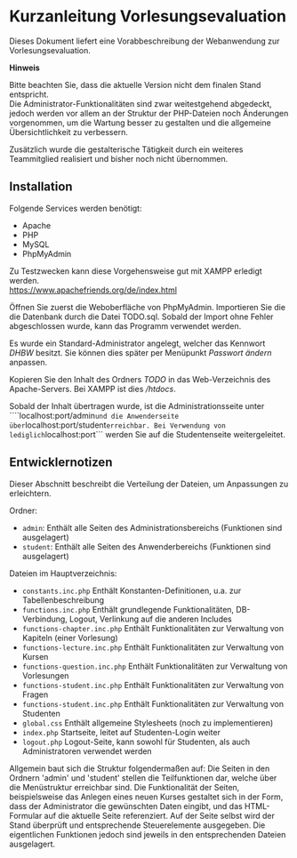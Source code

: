 # Kurzanleitung Vorlesungsevaluation

Dieses Dokument liefert eine Vorabbeschreibung der Webanwendung zur Vorlesungsevaluation.

**Hinweis**

Bitte beachten Sie, dass die aktuelle Version nicht dem finalen Stand entspricht.  
Die Administrator-Funktionalitäten sind zwar weitestgehend abgedeckt,
jedoch werden vor allem an der Struktur der PHP-Dateien noch Änderungen vorgenommen,
um die Wartung besser zu gestalten und die allgemeine Übersichtlichkeit zu verbessern.

Zusätzlich wurde die gestalterische Tätigkeit durch ein weiteres Teammitglied realisiert und bisher noch nicht übernommen.

## Installation

Folgende Services werden benötigt:
* Apache
* PHP
* MySQL
* PhpMyAdmin

Zu Testzwecken kann diese Vorgehensweise gut mit XAMPP erledigt werden.  
https://www.apachefriends.org/de/index.html


Öffnen Sie zuerst die Weboberfläche von PhpMyAdmin. Importieren Sie die die Datenbank
durch die Datei TODO.sql.
Sobald der Import ohne Fehler abgeschlossen wurde, kann das Programm verwendet werden.

Es wurde ein Standard-Administrator angelegt, welcher das Kennwort *DHBW* besitzt.
Sie können dies später per Menüpunkt *Passwort ändern* anpassen.

Kopieren Sie den Inhalt des Ordners *TODO* in das Web-Verzeichnis des Apache-Servers.
Bei XAMPP ist dies */htdocs*.

Sobald der Inhalt übertragen wurde, ist die Administrationsseite unter ````localhost:port/admin```
und die Anwenderseite über ```localhost:port/student``` erreichbar. Bei Verwendung von lediglich ```localhost:port```
werden Sie auf die Studentenseite weitergeleitet.

## Entwicklernotizen

Dieser Abschnitt beschreibt die Verteilung der Dateien, um Anpassungen zu erleichtern.

Ordner:
* ```admin```: Enthält alle Seiten des Administrationsbereichs (Funktionen sind ausgelagert)
* ```student```: Enthält alle Seiten des Anwenderbereichs (Funktionen sind ausgelagert)

Dateien im Hauptverzeichnis:
* ```constants.inc.php``` Enthält Konstanten-Definitionen, u.a. zur Tabellenbeschreibung
* ```functions.inc.php``` Enthält grundlegende Funktionalitäten, DB-Verbindung, Logout, Verlinkung auf die anderen Includes
* ```functions-chapter.inc.php``` Enthält Funktionalitäten zur Verwaltung von Kapiteln (einer Vorlesung)
* ```functions-lecture.inc.php``` Enthält Funktionalitäten zur Verwaltung von Kursen
* ```functions-question.inc.php``` Enthält Funktionalitäten zur Verwaltung von Vorlesungen
* ```functions-student.inc.php``` Enthält Funktionalitäten zur Verwaltung von Fragen
* ```functions-student.inc.php``` Enthält Funktionalitäten zur Verwaltung von Studenten
* ```global.css``` Enthält allgemeine Stylesheets (noch zu implementieren)
* ```index.php``` Startseite, leitet auf Studenten-Login weiter
* ```logout.php``` Logout-Seite, kann sowohl für Studenten, als auch Administratoren verwendet werden

Allgemein baut sich die Struktur folgendermaßen auf: Die Seiten in den Ordnern 'admin' und 'student' stellen die Teilfunktionen dar, welche über die Menüstruktur erreichbar sind. Die Funktionalität der Seiten, beispielsweise das Anlegen eines neuen Kurses gestaltet sich in der Form, dass der Administrator die gewünschten Daten eingibt, und das HTML-Formular auf die aktuelle Seite referenziert.
Auf der Seite selbst wird der Stand überprüft und entsprechende Steuerelemente ausgegeben.
Die eigentlichen Funktionen jedoch sind jeweils in den entsprechenden Dateien ausgelagert.

